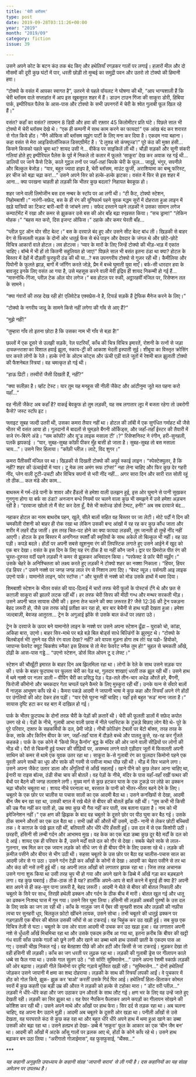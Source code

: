 ```yaml
---
title: 'चेरी ब्लॉसम'
type: post
date: 2019-09-28T03:11:26+00:00
year: "2019"
month: "2019/09"
category: fiction
issue: 39

---
```

उसने अपने कोट के बटन कंठ तक बंद किए और हथेलियाँ रगड़कर गालों पर लगाई। हज़ारों मील और दो मौसमों की दूरी कुछ घंटों में पार, धरती छोड़ी तो मुम्बई का समुद्री पवन और उतरो तो टोक्यो की हिमानी हवा।

&#8220;टोक्यो के वसंत में आपका स्वागत है&#8221;, उतरने से पहले पॉयलट ने घोषणा की थी, &#8220;आप भाग्यशाली हैं कि चेरी ब्लॉसम वाले सप्ताहांत में आप इस खूबसूरत शहर में हैं। डाउन टाउन गिंजा की साकूरा डोरी, हिबिया पार्क, इम्पीरियल पैलेस के आस-पास और टोक्यो के सभी उपनगरों में चेरी के श्वेत गुलाबी फूल खिल रहे हैं।”

वसंत? कहाँ का वसंत? तापमान 8 डिग्री और हवा की रफ़्तार 45 किलोमीटर प्रति घंटे। पिछले साल भी टोक्यो में चेरी ब्लॉसम देखे थे। &#8220;एक ही कम्पनी में साथ काम करने का फायदा!&#8221; एक आंख बंद कर शरारत से गोल किये होंठ। &#8220;मैंने ऑफिस की ब्लॉसम व्यूइंग पार्टी के लिए मना कर दिया है। एकदम नया बहाना। कहा वसंत से मेरा आइडियोलॉजिकल डिसएग्रीमेंट है। ‘दे लुक्ड सो कंफ्यूज्ड’!&#8221; पूरे कंठ की मुक्त हंसी&#8230; किसने किसको पहले चूमा था? शायद उसी ने&#8230; वीकेंड पर साइकिलें ली थी। चौड़ी सड़कों और सूनी संकरी गलियां होते हुए इम्पीरियल पैलेस के पूर्व में निकले तो कतार में फूलते &#8216;साकूरा&#8217; देख कर अवाक रह गई थी&#8230; डालियों पर जाने कैसे टिके, काले गुट्ठल तनों पर जहाँ-तहां चिपके चेरी के फूल&#8230; जादुई, भंगुर, सपनीले और बिल्कुल बेजोड़। &#8220;यार, बहुत ज्यादा हाइप है, चेरी ब्लॉसम, माउंट फ़ूजी, अराशियामा का बम्बू फॉरेस्ट, हर चीज को बढ़ा चढ़ा कर!&#8230;&#8221; उसने अपने सिर को हल्के-हल्के झटका। वसंत में फिर से इस शहर में आना&#8230; क्या परखना चाहती हो लड़की कि भीतर कुछ बदला? निहायत बेवकूफ़ हो।

शहर जाने वाली लिमोजीन बस दस नम्बर के स्टॉप पर आ लगी थी। “टी कैट, टोक्यो स्टेशन, निहोमबाशी।&#8221; नारंगी-सफ़ेद, बस के ही रंग की यूनिफार्म पहने युवक मद्धम सुरों में दोहराता हुआ लाइन में खड़े यात्रियों का टिकट बारी-बारी से जांचने लगा। सफेद दस्ताने पहने लड़की ने उसका सामान लगेज कम्पार्टमेंट में रखा और कमर से झुककर उसे बस की ओर बाँह बढ़ा रुख़सत किया। &#8220;सच ड्रामा!&#8221; &#8220;लेकिन मोहक।&#8221; &#8220;बहस मत करो, दिस इजन्ट ऑफिस।&#8221; ठहाके और कमर घेरती बाँह&#8230;

&#8220;प्लीज़ पुट ऑन योर सीट बेल्ट।” बस के दरवाज़े बंद हुए और उसने सीट बेल्ट बांध ली। खिड़की से बाहर वेग से फिसलती सड़क के दोनों ओर धातुई फेंस से बंधे पाइन और देवदार के जंगल थे और छोटे-छोटे विचित्र आकारों वाले होटल। लव होटल्स। ‘प्यार के मारों के लिए जिन्हें टोक्यो की भीड़-भाड़ में एकांत चाहिए। बॉम्बे में भी हों तो कितनी सहूलियत हो जाए!&#8221; पिछले साल भी बसंत इतना ठंडा था क्या? होटल के बिस्तर में देहों में दौड़ती फुरफुरी ठंड की थी या…? बस उपनगरीय टोक्यो से गुज़र रही थी। कैमीलिया और पियोनी के फूलते झाड़, बागों में जॉगिंग करते जोड़े, प्रैम में बच्चे घुमाती युवा माएँ। बर्फ-सी धारदार हवा के बावजूद इनके लिए वसंत आ गया है, उसे महसूस करने वाली मेरी इंद्रिय ही शायद निकम्मी हो गई हैं… “मारुनोचि-गिंजा, प्लीज़ टेक ऑल योर लगेज।” बस होटल पर रुकी, अट्ठारहवीं मंजिल पर, रिसेप्शन तल के सामने।

&#8220;क्या गंवारों की तरह देख रही हो! एलिवेटेड एक्सप्रेस-वे है, टियर्ड सड़कें हैं ट्रेफिक मैनेज करने के लिए।&#8221;

“टोक्यो के नगरीय जादू के सामने किसे नहीं लगेगा की गाँव से आए हैं?&#8221;

&#8220;मुझे नहीं!&#8221;

&#8220;तुम्हारा गाँव तो इतना छोटा है कि उसका नाम भी गाँव से बड़ा है!&#8221;

छल्लों में एक दूसरे से उलझी सड़कें, रेल पटरियाँ, काँच की चित्र विचित्र इमारतें, रोशनी के रत्नों से जड़ा _दायकनराशा_ का विशाल हवाई झूला, स्काय-ट्री की आकाश भेदती इस्पाती सुई। शीबूया का विस्तृत क्रोसिंग पार करते लोगों के रेले। हल्के रंगों के ऑटम कोट्स और ऊंची एड़ी वाले जूतों में रेशमी बाल झुलाती टोक्यो की फैशनेबल स्त्रियां। वह चमत्कृत हो गई थी।

“हाऊ प्रिटी। तस्वीरों जैसी दिखती हैं, नहीं?”

“क्या सलीक़ा है। व्हॉट टेस्ट। यार तुम यह मनहूस सी नीली जैकेट और आंटीनुमा जूते मत पहना करो यहाँ&#8230;”

वह नीली जैकेट अब कहाँ है? वाकई बेवकूफ हो तुम लड़की, यह सब लगातार लूप में बजता रहेगा तो उबरोगी कैसे? जस्ट स्टॉप इट।

फ्लाइट सुबह जल्दी उतरी थी, उसका कमरा तैयार नहीं था। होटल की लॉबी में एक सुगंधित गर्माहट थी जैसे भीतर भी वसंत आया हो। गुलदानों में बादलों से घुमड़ते बैंगनी ऑर्किड्स, और जहाँ-तहाँ ईस्टर की तैयारी में सजे रंग-बिरंगे अंडे। &#8220;सम कॉफी? और यू&#8217;ड लाइक मसाला टी’।?&#8221; रिसेप्शनिस्ट ने रंगीन, हरी-सुनहली, पलकें झपकाई । &#8220;यार, सुबह-सुबह कॉफ़ी पीकर मुँह बासी हो जाता है। सुबह-सुबह तो बस मसाला चाय&#8230;&#8221;। उसने सिर हिलाया। &#8220;कॉफ़ी प्लीज़। लाटे, विद शुगर।&#8221;

कमरा पैंतीसवीं मंजिल पर था। खिड़की से दिखती टोक्यो की अपूर्व स्काई लाइन। &#8220;स्पेक्टेक्युलर, है कि नहीं? शहर की ऊंचाईयों में प्यार। टू मेक लव अमंग रूफ टॉप्स!” नहा लेना चाहिए और फिर कुछ देर गहरी नींद, प्लेन वाली टूटी-उचटी और विचित्र सपनों से भरी नींद नहीं&#8230; अगर सारा दिन और सारी रात सोती रहूं तो ठीक&#8230; कल मंडे और काम&#8230;

बाथरूम में गर्म-ठंडे पानी के शावर और हैंडलों से हमेशा वाली उलझन हुई, इस ओर घुमाने से पानी सुखकर गुनगुना होगा या बर्फ सा ठंडा? अनजान बन्धे नियमों पर चलने वाला कुछ भी समझने में उसे हमेशा अड़चन रही है। &#8220;दरवाजा खोलो तो मैं सेट कर देता हूँ, वैसे भी क्लोज्ड डोर्स टेम्पट, हनी!” अब सब दरवाजे बंद&#8230;

नहाकर होटल का नरम बाथरोब पहन, खुले, सीले बालों सहित वह बिस्तर पर जा लेटी। मोटे पर्दों ने दिन की चमकीली रोशनी को बाहर ही रोक रखा था लेकिन उसकी बन्द आंखों में रह रह कर कुछ कौंध जाता और शरीर में लहरें दौड़ जातीं। इस तरह चित-पट होने का क्या फायदा लडकी, तुम जानती हो तुम्हें नींद नहीं आएगी। होटल के इस बिस्तर में अनगिनत स्पर्शों की स्मृतियों के साथ अकेले तो बिल्कुल भी नहीं। वह उठ पड़ी। कपड़े बदले। होंठों पर अपनी सबसे खुशनुमा रंग की लिपस्टिक लगाते हुए उसने आईने में खुद को एक बार देखा। वसंत के इस दिन के लिए यह रंग ठीक है या नहीं कौन जाने। द्वार पर प्रिमरोज़ पीत रंग की चुस्त-दुरुस्त वर्दी पहने लड़की ने कमर से झुककर अभिवादन किया। &#8220;परफेक्ट डे फ़ॉर चैरी व्यूईंग।&#8221; उसके चेहरे के अनिश्चितता को लक्ष्य करते हुए लड़की ने टोक्यो शहर का नक्शा निकाला। “हियर, हियर एंड हियर।“ उसने नक्शे पर जगह जगह लाल रंग से निशान लगा दिए। “बेस्ट व्यूज़। पर्सनली आइ लाइक उएनो पार्क। यामानोते लाइन, फोर स्टॉप्स।“ और चुस्ती से नक्शे को मोड उसके हाथों में थमा दिया।

शिमबाशी स्टेशन के भीतर वसंत की याद-दिलाई में चारों तरफ चेरी फूलों के पोस्टर्स टँगे थे और छत से काग़ज़ी साकूरा की झालरें लटक रहीं थीं। हर तरफ चेरी सिरप की मीठी गन्ध और मन्थर सरकती भीड़। उसने अपनी चाल सायास धीमी की। इतना तेज चलने की क्या ज़रूरत है? जैसे 12:36 की ट्रेन पकड़ना बेहद ज़रूरी हो, जैसे उस तरफ कोई प्रतीक्षा कर रहा हो, बार बार बेचैनी से हाथ घड़ी देखता हुआ। हमेशा जल्दबाज़ी, बेवजह आतुरता&#8230; ट्रेन के अगुआई झोंके से उसके बाल कंधों पर लहरा उठे।

ट्रेन के दरवाजे के ऊपर बने यामानोते लाइन के नक्शे पर उसने अपना स्टेशन ढूँढा &#8211; युराको चो, कांडा, अकिहा बारा, उएनो। बाहर सिर-माथे पर बड़े बड़े बिल बोर्ड्स साधे बिल्डिंगों के झुरमुट थे। &#8220;टोक्यो के बिलबोर्ड्स भी! तुमने वह पीले रंग वाला देखा? नहीं? अरे वापस मुड़ना होगा तब तो! यह पढो- हियोको, जापान्स फेवरेट क्यूट चिकशेप स्नैक! इस हिसाब से तो मेरा फेवरेट स्नैक तुम हो!&#8221; चुहल से चमकती आँखे, ठोढ़ी के आस-पास गड्ढे&#8230; &#8220;उएनो स्टेशन, डोर्स विल ओपन टू द लेफ्ट।&#8221;

स्टेशन की चौखूँटी इमारत के बाहर दिन अब झिलमिला रहा था। लोगों के रेले के साथ उसने सड़क पार की। पार्क के बाहर फुटपाथ पर फूलता चेरी का पेड़ था, गुलदार शाखाएं धरती तक झूल रही थीं। उसने हाथ में थमे नक़्शे पर नज़र डाली &#8211; वीपिंग चैरी का प्रसिद्ध पेड़। पेड़-तले तीन-चार अधेड़ औरतें हरे, बैंगनी, फिरोजी कीमोनो और चमकदार गेता चप्पलें पहने कैमरे के लिए मुस्कुरा रही थीं। उनके यत्न से सँवारे बालों में नाज़ुक आभूषण काँप रहे थे। कैमरा पकड़े आदमी ने जापानी भाषा मे कुछ कहा और स्त्रियाँ अपने रंगे होंठों पर उंगलियों की ओट देकर हंस पड़ीं। &#8220;यार ऐसे घूरना नहीं चाहिए। यहाँ इसे बहुत ‘रूड’ माना जाता है।&#8221; सायास दृष्टि हटा कर वह बाग़ में दाख़िल हो गई।

पार्क के भीतर फ़ुटपाथ के दोनों तरफ़ चैरी के पेड़ों की क़तारें थी। चेरी की फूलती डालों में सफ़ेद कपोत उमग रहे थे। पेड़ों के नीचे, गुलाबी आभा वाली छाया में नीले प्लास्टिक के टुकड़े बिछाए लोग बैठे थे- पूरे के पूरे परिवार, दफ़्तर के सहकर्मियों के दल, प्रेमी जोड़े। नीची फ़ोल्डिंग टेबलों पर बेंटो बॉक्स, तरह तरह के केक, साके और किरिन बीयर के जग, जहाँ-तहाँ घास में दौड़ते बच्चे और पालतू कुत्ते, रह-रह कर गूँजते कहकहे। पार्क के एक कोने में &#8216;कियो मिज़ू कैनॉन&#8217; बुद्ध के मंदिर की ओर जाने वाली सीढ़ियों पर लोगों की भीड़ थी। पैरों से चिकनी हुई पत्थर की सीढ़ियों पर, असम्भव लगने वाले एड़ीदार जूतों में फिसलती अपनी साथिन को कमर से थामे एक युवक उतर रहा था। साकूरा के-से गुलाबी रंग का फूलदार किमोनो पहने एक युवती अपने साथी का धूप और साके की गरमी से पसीजा माथा पोंछ रही थी। भीड़ में सिर भन्नाने लगा। उसने अपना जैकेट उतार डाला और अँगुलियों से आँखें सहलाईं। खाने पीने को कुछ लेकर आना चाहिए था, ईनारी या राइस बॉल्स, ठंडी सेंचा चाय की बोतलें। वह पेड़ों के नीचे, मंदिर के पास यहाँ-वहाँ रखीं पत्थर की बेंचों पर बैठने की जगह तलाशने लगी। मुख्य मार्ग से कुछ हटकर घास के एक टुकड़े पर लोहे का ढक्कन चढ़ा चौकोर चबूतरा था। शायद नीचे परनाला था, बरसात के पानी को भीतर-भीतर बहने देने के लिए। चबूतरे के एक छोर पर चालीस या पचास सालों का एक आदमी बैठा था। उसने कनखियों से देखा, आदमी बीन जैम बन खा रहा था, उसकी बग़ल में रखे थैले से बीयर की बोतलें झाँक रही थीं। &#8220;तुम कभी भी किसी की उम्र गैस नहीं कर पाती हो, उम्र क्या कुछ भी गैस नहीं कर पाती, सब बताना पड़ता है। नाम को भी इमेजिनेशन नहीं।” एक क्षण की झिझक के बाद वह चबूतरे के दूसरे छोर पर पीठ घुमा कर बैठ गई। उसके ठीक सामने औरतों का एक दल बैठा था। सभी उम्रों की औरतें थीं उसमें, दादी- नानी से लेकर छोटी बच्चियों तक। वे काग़ज़ के पंखे झल रही थीं, बतियाती और धीरे धीरे हँसती हुईं। उस दल में से एक किशोरी उठी। छरहरी, हंसिनी सी लम्बी गर्दन और आभामय मुख। वह केक का एक बड़ा डब्बा कुछ दूर बैठे मर्दों के दल को दे आई। शायद एक ही परिवार के हैं, उसने मर्दों वाले दल को ग़ौर से देखा। सबके चेहरे साके से लाल-गुलनार, सब मिल कर एक जवान लड़के को सीधे जग से ही बीयर पीने के लिए उकसा रहे थे। लड़के की क़मीज़ पसीने और बीयर से भीग उठी थी। सहसा चबूतरे के उस छोर पर बैठा वह चालीस-पचास साल का आदमी ज़ोर से गा उठा। उसने गर्दन टेढ़ी कर आँखों के कोनों से देखा। आदमी का चेहरा पसीने से तर था और कंठ की नसें तनी हुई थीं। वह अपनी लाल आँखों को लगातार झपक रहा था। जिस तरह अचानक उसने गाना शुरू किया था उसी तरह चुप भी हो गया और अपने खाने के डिब्बे में आँखें गड़ा कर बड़बड़ाने लगा। वह कुछ घबराई। ठीक-ठाक तो है यह? हालाँकि अपने-आप से बातें करने में बुराई ही क्या है? अपनी बात अपने से ही कह-सुन पाना ज़रूरी है, बेहद ज़रूरी। आदमी ने थैले से बीयर की बोतल निकाली और चबूतरे के सिरे पर साध, तिरछी हथेली ढक्कन और गर्दन के ठीक बीच में मारी। बोतल खुल गई और धातु का ढक्कन निःशब्द घास में गुम गया। उसने सिर घुमा लिया। हंसिनी सी लड़की अबकी पुरुषों के उस दल के लिए साके का जग ला रही थी। काँच के नाज़ुक जग में ऐंबर सी सुनहरी शराब और लड़की की नफ़ीस त्वचा पर सुनहरी धूप, बिलकुल फ़ोटो खींचने लायक, उसने सोचा। तभी चबूतरे की धातुई ढक्कन पर गड़गड़ाती एक बीयर की बोतल उसकी जाँघों से आ टकराई। वह चिहुंक कर उठ खड़ी हुई। सब कुछ एक विचित्र तेज़ी से घटा। चबूतरे के उस ओर वाला आदमी भी उचक कर उठ खड़ा हुआ। वह लगातार अपनी नशे से धुँधली आँखें मिचमिचा रहा था और उसके एकदम क़रीब आ गया था, इतना क़रीब कि बीयर की खट्टी गंध वाली साँस उसके गालों को छूने लगी और खाने का डब्बा थामे हाथ उसकी छाती के एकदम पास आ गए। उसकी चीख़ निकल गई। वह बेतहाशा पीछे की ओर हटी और किसी से जा टकराई। मुड़कर देखा तो वही हंसिनी सी लड़की। काँच का जग धरती पर लुढ़क रहा था। लड़की की गुलाबी ड्रेस पर गीलापन काले धब्बे सा फैल गया था। उसके गाल सुलग उठे। &#8220;सो सॉरी! सुमिमासेन&#8230;&#8221; उसने अपना रेशमी स्कार्फ़ लड़की की ओर बढ़ाया। लड़की गीले किमोनो पर दृष्टि गड़ाये मूर्तिवत खड़ी रही। &#8220;सुमिमासेन…&#8221; दोनों हथेलियाँ जोड़कर उसने जापानी में क्षमा का शब्द दोहराया। लड़की के साथ की स्त्रियाँ लपकी आईं। वे पुचकार में होंठ को गोल किये, झुक- झुक कर &#8216;बाओ&#8217; करतीं उसके गिर्द घिर आई। हथेलियाँ हिला-हिलाकर कोमल स्वरों में कुछ कहती एक बड़ी उम्र की औरत ने लड़की को हल्के से टहोका मारा। &#8221; डोंट वरी प्लीज़&#8230;&#8221; लड़की ने धीरे-धीरे कहा और जग उठाकर उन औरतों के साथ लौट गई। क्षण भर के लिए वह उन्हें जाते हुए देखती रही। लड़की का सिर झुका था। वह पेपर नैपकिन फैलाकर अपने कपड़ों का गीलापन सोखने की कोशिश कर रही थी। उसने अपने माथे और आँखों पर हाथ फेरा। सिर दर्द से तड़क रहा था। अब चलना चाहिए, वह अपना बैग उठाने मुड़ी। आदमी अब चबूतरे के दूसरी ओर खड़ा था। पनीली आँखों से उसे देखता, वह घरघराते कंठ से कुछ कह रहा था और बहुत धीरे धीरे अपने हाथ में थमा हुआ खाने का डब्बा उसकी ओर बढ़ा रहा था। उसने हतप्रभ हो देखा- डब्बे में &#8216;सकूरा&#8217; फूल के आकार का एक &#8216;बीन जैम बन&#8217; था। आदमी की आँखों में अटके आँसू गालों पर ढ़लक आए थे, होंठों के कोने काँप रहे थे। उसने हाथ बढ़ाकर बन उठा लिया। “अरीगातो गोज़ाईमास”, वह फुसफुसाई, &#8220;थैंक्स&#8230;&#8221;

\***

_यह कहानी अनुकृति उपाध्याय के कहानी संग्रह ‘जापानी सराय’ से ली गयी है। दस कहानियों का यह संग्रह अमेज़न पर उपलब्ध है।_
